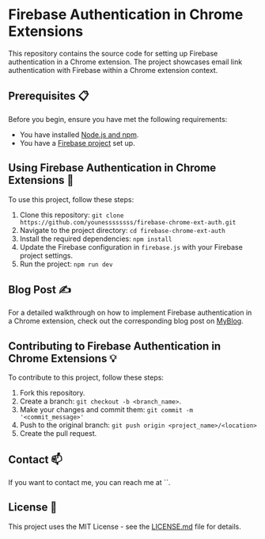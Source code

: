 # Firebase Authentication in Chrome Extensions

This repository contains the source code for setting up Firebase authentication in a Chrome extension. The project showcases email link authentication with Firebase within a Chrome extension context.

## Prerequisites 📋

Before you begin, ensure you have met the following requirements:

- You have installed [Node.js and npm](https://nodejs.org/en/).
- You have a [Firebase project](https://console.firebase.google.com/) set up.

## Using Firebase Authentication in Chrome Extensions 🚀

To use this project, follow these steps:

1. Clone this repository: `git clone https://github.com/younessssssss/firebase-chrome-ext-auth.git`
2. Navigate to the project directory: `cd firebase-chrome-ext-auth`
3. Install the required dependencies: `npm install`
4. Update the Firebase configuration in `firebase.js` with your Firebase project settings.
5. Run the project: `npm run dev`

## Blog Post ✍️

For a detailed walkthrough on how to implement Firebase authentication in a Chrome extension, check out the corresponding blog post on [MyBlog](https://younessssssss.github.io/chrome/extension/firebase/authentication/2023/05/21/authenticating-firebase-with-email-link-in-chrome-extension.html).

## Contributing to Firebase Authentication in Chrome Extensions 💡

To contribute to this project, follow these steps:

1. Fork this repository.
2. Create a branch: `git checkout -b <branch_name>`.
3. Make your changes and commit them: `git commit -m '<commit_message>'`
4. Push to the original branch: `git push origin <project_name>/<location>`
5. Create the pull request.

## Contact 📫

If you want to contact me, you can reach me at ``.

## License 📝

This project uses the MIT License - see the [LICENSE.md](LICENSE.md) file for details.

